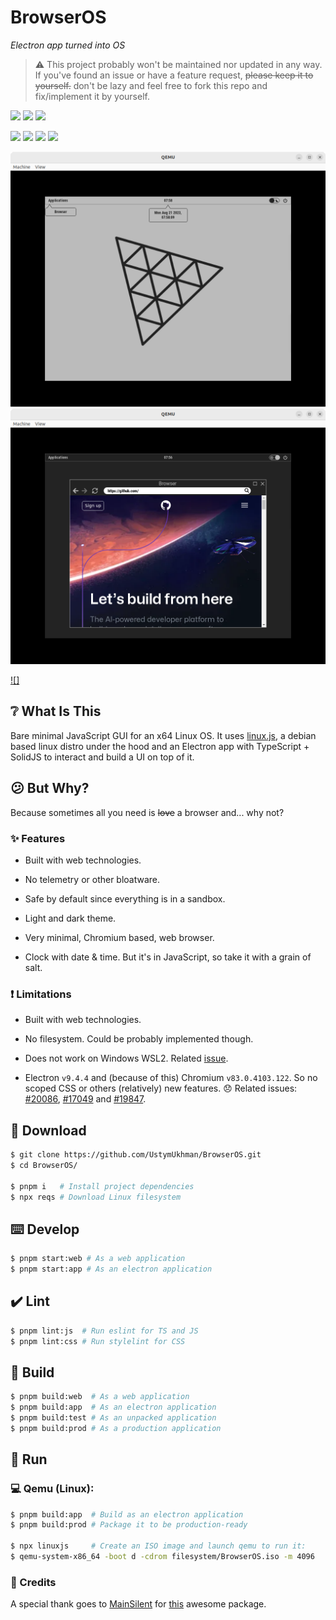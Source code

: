 # BrowserOS #

_Electron app turned into OS_

> ⚠️ This project probably won't be maintained nor updated in any way. If you've found an issue or have a feature request, ~~please keep it to yourself.~~ don't be lazy and feel free to fork this repo and fix/implement it by yourself.

![](https://img.shields.io/github/package-json/dependency-version/UstymUkhman/BrowserOS/dev/typescript?style=flat-square)
![](https://img.shields.io/github/package-json/dependency-version/UstymUkhman/BrowserOS/solid-js?style=flat-square)
![](https://img.shields.io/github/package-json/dependency-version/UstymUkhman/BrowserOS/dev/vite?style=flat-square)

![](https://img.shields.io/github/deployments/UstymUkhman/BrowserOS/github-pages?style=flat-square)
![](https://img.shields.io/github/repo-size/UstymUkhman/BrowserOS?color=yellowgreen&style=flat-square)
![](https://img.shields.io/github/package-json/v/UstymUkhman/BrowserOS?color=orange&style=flat-square)
![](https://img.shields.io/github/license/UstymUkhman/BrowserOS?color=lightgrey&style=flat-square)

![](./public/assets/images/preview/light.png)
![](./public/assets/images/preview/dark.png)

[![]](https://github.com/UstymUkhman/BrowserOS/assets/9247261/3c464add-2def-4d11-9be3-6d642282312b)

## ❔ What Is This ##

Bare minimal JavaScript GUI for an x64 Linux OS. It uses [linux.js](https://github.com/MainSilent/linux.js), a debian based linux distro under the hood and an Electron app with TypeScript + SolidJS to interact and build a UI on top of it.

## 😕 But Why? ##

Because sometimes all you need is ~~love~~ a browser and... why not?

### ✨ Features ###

- Built with web technologies.

- No telemetry or other bloatware.

- Safe by default since everything is in a sandbox.

- Light and dark theme.

- Very minimal, Chromium based, web browser.

- Clock with date & time. But it's in JavaScript, so take it with a grain of salt.

### ❗ Limitations ###

- Built with web technologies.

- No filesystem. Could be probably implemented though.

- Does not work on Windows WSL2. Related [issue](https://github.com/MainSilent/linux.js/issues/2).

- Electron `v9.4.4` and (because of this) Chromium `v83.0.4103.122`. So no scoped CSS or others (relatively) new features. 😞 Related issues: [#20086](https://github.com/electron/electron/issues/20086#issuecomment-1649775507), [#17049](https://github.com/electron/electron/issues/17049) and [#19847](https://github.com/electron/electron/issues/19847).

## 💾 Download ##

```bash
$ git clone https://github.com/UstymUkhman/BrowserOS.git
$ cd BrowserOS/

$ pnpm i   # Install project dependencies
$ npx reqs # Download Linux filesystem
```

## ⌨️ Develop ##

```bash
$ pnpm start:web # As a web application
$ pnpm start:app # As an electron application
```

## ✔️ Lint ##

```bash
$ pnpm lint:js  # Run eslint for TS and JS
$ pnpm lint:css # Run stylelint for CSS
```

## 🧱 Build ##

```bash
$ pnpm build:web  # As a web application
$ pnpm build:app  # As an electron application
$ pnpm build:test # As an unpacked application
$ pnpm build:prod # As a production application
```

## 🚀 Run ##

### 💻 Qemu (Linux): ###

```bash
$ pnpm build:app  # Build as an electron application
$ pnpm build:prod # Package it to be production-ready

$ npx linuxjs     # Create an ISO image and launch qemu to run it:
$ qemu-system-x86_64 -boot d -cdrom filesystem/BrowserOS.iso -m 4096
```

### 👏 Credits ###

A special thank goes to [MainSilent](https://github.com/MainSilent) for [this](https://github.com/MainSilent/linux.js) awesome package.
